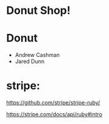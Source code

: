 # Donut Shop!

# Donut
- Andrew Cashman
- Jared Dunn

# stripe:

https://github.com/stripe/stripe-ruby/

https://stripe.com/docs/api/ruby#intro
